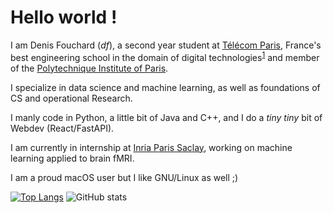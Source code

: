 # Hello world !

I am Denis Fouchard (*df*), a second year student at [Télécom Paris](http://telecom-paris.fr), France's best engineering school in the domain of digital technologies<sup>[1](https://www.letudiant.fr/classements/classement-des-ecoles-d-ingenieurs.html)</sup> 
and member of the [Polytechnique Institute of Paris](https://www.ip-paris.fr/).

I specialize in data science and machine learning, as well as foundations of CS and operational Research.

I manly code in Python, a little bit of Java and C++, and I do a *tiny tiny* bit of Webdev (React/FastAPI).

I am currently in internship at [Inria Paris Saclay](https://www.inria.fr/en/inria-saclay-centre), working on machine learning applied to brain fMRI.

I am a proud macOS user but I like GNU/Linux as well ;)

[![Top Langs](https://github-readme-stats.vercel.app/api/top-langs/?username=denisfouchard&show_icons=true&theme=transparent)](https://github.com/anuraghazra/github-readme-stats)
![GitHub stats](https://github-readme-stats.vercel.app/api?username=denisfouchard&show_icons=true&theme=transparent)


